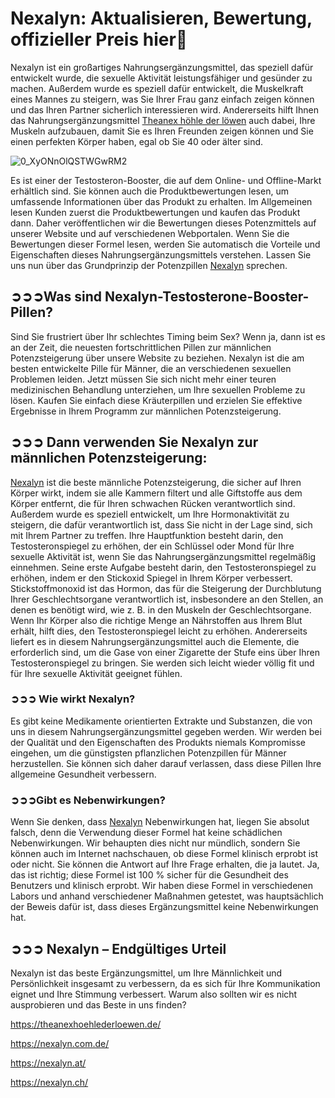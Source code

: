 # Nexalyn: Aktualisieren, Bewertung, offizieller Preis hier👋

Nexalyn ist ein großartiges Nahrungsergänzungsmittel, das speziell dafür entwickelt wurde, die sexuelle Aktivität leistungsfähiger und gesünder zu machen. Außerdem wurde es speziell dafür entwickelt, die Muskelkraft eines Mannes zu steigern, was Sie Ihrer Frau ganz einfach zeigen können und das Ihren Partner sicherlich interessieren wird. Andererseits hilft Ihnen das Nahrungsergänzungsmittel [Theanex höhle der löwen](https://theanexhoehlederloewen.de/) auch dabei, Ihre Muskeln aufzubauen, damit Sie es Ihren Freunden zeigen können und Sie einen perfekten Körper haben, egal ob Sie 40 oder älter sind.

![0_XyONnOlQSTWGwRM2](https://github.com/user-attachments/assets/e5fe8b19-b3f8-4378-a69b-d8e3d142b352)


Es ist einer der Testosteron-Booster, die auf dem Online- und Offline-Markt erhältlich sind. Sie können auch die Produktbewertungen lesen, um umfassende Informationen über das Produkt zu erhalten. Im Allgemeinen lesen Kunden zuerst die Produktbewertungen und kaufen das Produkt dann. Daher veröffentlichen wir die Bewertungen dieses Potenzmittels auf unserer Website und auf verschiedenen Webportalen. Wenn Sie die Bewertungen dieser Formel lesen, werden Sie automatisch die Vorteile und Eigenschaften dieses Nahrungsergänzungsmittels verstehen. Lassen Sie uns nun über das Grundprinzip der Potenzpillen [Nexalyn](https://nexalyn.com.de/) sprechen.

 ## ➲➲➲Was sind Nexalyn-Testosterone-Booster-Pillen?

Sind Sie frustriert über Ihr schlechtes Timing beim Sex? Wenn ja, dann ist es an der Zeit, die neuesten fortschrittlichen Pillen zur männlichen Potenzsteigerung über unsere Website zu beziehen. Nexalyn ist die am besten entwickelte Pille für Männer, die an verschiedenen sexuellen Problemen leiden. Jetzt müssen Sie sich nicht mehr einer teuren medizinischen Behandlung unterziehen, um Ihre sexuellen Probleme zu lösen. Kaufen Sie einfach diese Kräuterpillen und erzielen Sie effektive Ergebnisse in Ihrem Programm zur männlichen Potenzsteigerung.

 ## ➲➲➲ Dann verwenden Sie Nexalyn zur männlichen Potenzsteigerung:

[Nexalyn](https://nexalyn.at/) ist die beste männliche Potenzsteigerung, die sicher auf Ihren Körper wirkt, indem sie alle Kammern filtert und alle Giftstoffe aus dem Körper entfernt, die für Ihren schwachen Rücken verantwortlich sind. Außerdem wurde es speziell entwickelt, um Ihre Hormonaktivität zu steigern, die dafür verantwortlich ist, dass Sie nicht in der Lage sind, sich mit Ihrem Partner zu treffen. Ihre Hauptfunktion besteht darin, den Testosteronspiegel zu erhöhen, der ein Schlüssel oder Mond für Ihre sexuelle Aktivität ist, wenn Sie das Nahrungsergänzungsmittel regelmäßig einnehmen. Seine erste Aufgabe besteht darin, den Testosteronspiegel zu erhöhen, indem er den Stickoxid Spiegel in Ihrem Körper verbessert. Stickstoffmonoxid ist das Hormon, das für die Steigerung der Durchblutung Ihrer Geschlechtsorgane verantwortlich ist, insbesondere an den Stellen, an denen es benötigt wird, wie z. B. in den Muskeln der Geschlechtsorgane. Wenn Ihr Körper also die richtige Menge an Nährstoffen aus Ihrem Blut erhält, hilft dies, den Testosteronspiegel leicht zu erhöhen. Andererseits liefert es in diesem Nahrungsergänzungsmittel auch die Elemente, die erforderlich sind, um die Gase von einer Zigarette der Stufe eins über Ihren Testosteronspiegel zu bringen. Sie werden sich leicht wieder völlig fit und für Ihre sexuelle Aktivität geeignet fühlen.

###  ➲➲➲ Wie wirkt Nexalyn?

Es gibt keine Medikamente orientierten Extrakte und Substanzen, die von uns in diesem Nahrungsergänzungsmittel gegeben werden. Wir werden bei der Qualität und den Eigenschaften des Produkts niemals Kompromisse eingehen, um die günstigsten pflanzlichen Potenzpillen für Männer herzustellen. Sie können sich daher darauf verlassen, dass diese Pillen Ihre allgemeine Gesundheit verbessern.

### ➲➲➲Gibt es Nebenwirkungen?

Wenn Sie denken, dass [Nexalyn](https://nexalyn.ch/) Nebenwirkungen hat, liegen Sie absolut falsch, denn die Verwendung dieser Formel hat keine schädlichen Nebenwirkungen. Wir behaupten dies nicht nur mündlich, sondern Sie können auch im Internet nachschauen, ob diese Formel klinisch erprobt ist oder nicht. Sie können die Antwort auf Ihre Frage erhalten, die ja lautet. Ja, das ist richtig; diese Formel ist 100 % sicher für die Gesundheit des Benutzers und klinisch erprobt. Wir haben diese Formel in verschiedenen Labors und anhand verschiedener Maßnahmen getestet, was hauptsächlich der Beweis dafür ist, dass dieses Ergänzungsmittel keine Nebenwirkungen hat.

## ➲➲➲ Nexalyn – Endgültiges Urteil

Nexalyn ist das beste Ergänzungsmittel, um Ihre Männlichkeit und Persönlichkeit insgesamt zu verbessern, da es sich für Ihre Kommunikation eignet und Ihre Stimmung verbessert. Warum also sollten wir es nicht ausprobieren und das Beste in uns finden?

https://theanexhoehlederloewen.de/

https://nexalyn.com.de/

https://nexalyn.at/

https://nexalyn.ch/
